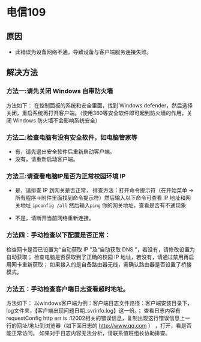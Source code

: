 # 电信109
## 原因

- 此错误为设备网络不通，导致设备与客户端服务连接失败。
## 解决方法

### 方法一:请先关闭 Windows 自带防火墙
方法如下：
在控制面板的系统和安全里面，找到 Windows defender，然后选择关闭，重启系统再打开客户端。（使用360等安全软件即可起到防火墙的作用，关闭 Windows 防火墙不会影响系统安全）

### 方法二:检查电脑有没有安全软件，如电脑管家等
- 有，请先退出安全软件后重新启动客户端。
- 没有，请重新启动客户端。

### 方法三:请查看电脑IP是否为正常校园环境 IP
- 是，请排查 IP 到网关是否正常，
排查方法：打开命令提示符（在开始菜单 ->所有程序->附件里面找到命令提示符）然后输入以下命令可查看 IP 地址和网关地址
`ipconfig /all`
然后输入`ping` 你的网关地址，查看是否有不通现象

- 不是，请断开当前网络重新连接。

### 方法四：手动检查以下配置是否正常：
检查网卡是否已设置为“自动获取 IP ”及“自动获取 DNS ”，若没有，请修改设置为自动获取；
检查电脑是否获取到了正确的校园 IP 地址，若没有，请通过禁用再启用网卡重新获取；
如果接入的是自备路由器无线，需确认路由器是否设置了桥接模式。

### 方法五：手动检查客户端日志查看超时地址。
方法如下：
以windows客户端为例：客户端日志文件路径：客户端安装目录下，log文件夹，【客户端出现问题日期_svrinfo.log】这一份。；
查看日志内容有requestConfig http err is :12002相关的错误信息，复制出现这行错误信息上一行的网址/地址到浏览器（如下面日志的 http://www.qq.com ） ，打开，看是否能正常访问。
如果对于日志内容无法分析，请联系值班组长协助排查。






